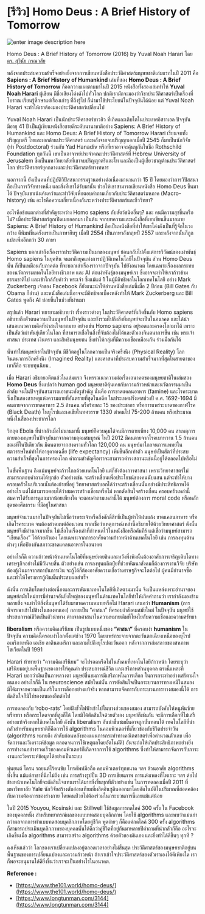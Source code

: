   
[รีวิว] Homo Deus : A Brief History of Tomorrow
===

![enter image description here](https://www.panasm.com/wp-content/uploads/2018/10/Homo-Deus-2016-Yuval-Noah-Harari.jpg)

Homo Deus : A Brief History of Tomorrow (2016)
by Yuval Noah Harari
โดย [ดร. สุวินัย ภรณวลัย](https://www.facebook.com/suvinaip/posts/2394555527248241?hc_location=ufi)

หลังจากประสบความสำเร็จอย่างยิ่งจากการเขียนหนังสือประวัติศาสตร์มนุษยชาติเล่มแรกในปี 2011 คือ **Sapiens : A Brief History of Humankind** เล่มที่สอง **Homo Deus : A Brief History of Tomorrow** ก็ออกวางแผงตามมาในปี 2015 หนังสือทั้งสองเล่มทำให้  **Yuval Noah Harari**  ผู้เขียน มีชื่อเสียงโด่งดังไปทั่วโลก ปกติเรามักจะมองว่าวิชาประวัติศาสตร์เป็นเรื่องที่โบราณ เรียนรู้ศึกษาแต่เรื่องเก่าๆ ที่ถึงรู้ไป ก็นำมาใช้ประโยชน์ในปัจจุบันได้น้อย แต่ Yuval Noah Harari จะทำให้เราต้องมองประวัติศาสตร์เปลี่ยนไป

Yuval Noah Harari เป็นนักประวัติศาสตร์ชาวยิว ที่เกิดและเติบโตในประเทศอิสราเอล ปัจจุบันมีอายุ 41 ปี เป็นผู้เขียนหนังสือขายดีระดับนานาชาติอย่าง Sapiens: A Brief History of Humankind และ Homo Deus: A Brief History of Tomorrow Harari เรียนจบทั้งปริญญาตรี โทและเอกด้านประวัติศาสตร์ และหลังจากจบปริญญาเอกเมื่อปี 2545 ก็มาเป็นนักวิจัย (ทำ Postdoctoral) ร่วมกับ Yad Hanadiv หรือที่เราอาจจะคุ้นหูกันในชื่อ Rothschild Foundation ทุกวันนี้ เขาเป็นอาจารย์ประจำคณะประวัติศาสตร์ที่ Hebrew University of Jerusalem ซึ่งเป็นมหาวิทยาลัยที่เขาจบปริญญาตรีและโท และถือเป็นผู้เชี่ยวชาญด้านประวัติศาสตร์โลก ประวัติศาสตร์ยุคกลางและประวัติศาสตร์ทางทหาร

นอกจากนี้ ยังเป็นคนที่ปฏิบัติวิปัสสนากรรมฐานอย่างต่อเนื่องมานานกว่า 15 ปี โดยมองว่าการวิปัสสนา ถือเป็นการวิจัยทางหนึ่ง และสิ่งที่เขาได้รับมานั้น ช่วยให้เขาสามารถเขียนหนังสือ Homo Deus ขึ้นมาได้ 
ปัจจุบันเขาเน้นค้นคว้าและทำวิจัยเพื่อตอบคำถามเกี่ยวกับประวัติศาสตร์มหภาค (Macro-history) เช่น อะไรคือความเกี่ยวเนื่องกันระหว่างประวัติศาสตร์และชีววิทยา?

อะไรคือข้อแตกต่างที่สำคัญระหว่าง Homo sapiens กับสัตว์ชนิดอื่นๆ? และ คนมีความสุขขึ้นหรือไม่? เมื่อประวัติศาสตร์ถูกเปิดเผยออกมา เป็นต้น จากบทความและหนังสือที่เขาเขียนขึ้นมากมาย Sapiens: A Brief History of Humankind ถือเป็นหนังสือที่ทำให้เขาโด่งดังเป็นที่รู้จักในวงกว้าง ตีพิมพ์ขึ้นครั้งแรกเป็นภาษาฮีบรู เมื่อปี 2554 เป็นภาษาอังกฤษปี 2557 และหลังจากนั้นก็ถูกแปลเพิ่มอีกกว่า 30 ภาษา

Sapiens บอกเล่าถึงเรื่องราวประวัติความเป็นมาของมนุษย์ ย้อนกลับไปตั้งแต่การวิวัฒน์ของเผ่าพันธุ์ Homo sapiens ในยุคหิน จนมาถึงยุคแห่งการปฏิวัติเทคโนโลยีในปัจจุบัน ส่วน Homo Deus นั้น ก็เป็นเหมือนกับภาคต่อ ที่จะบอกเล่าเรื่องราวจากปัจจุบัน ไปยังอนาคต โดยเฉพาะเรื่องผลกระทบของนวัตกรรมเทคโนโลยีทางชีวภาพ และ AI ต่อเผ่าพันธุ์ของมนุษย์เรา ซึ่งอาจจะทำให้เราก้าวข้ามธรรมชาติไป และเข้าใกล้กับคำว่า พระเจ้า ซึ่งแม้แต่ 1 ในผู้มีอิทธิพลในโลกเทคโนโลยี อย่าง Mark Zuckerberg เจ้าของ Facebook ก็ยังแนะนำให้อ่านหนังสือเล่มนี้เมื่อ 2 ปีก่อน (Bill Gates กับ Obama ก็อ่าน) และหนังสือเล่มนี้อาจจะมีอิทธิพลเบื้องหลังทำให้ Mark Zuckerberg และ Bill Gates พูดถึง AI บ่อยขึ้นในช่วงที่ผ่านมา

สรุปแล้ว Harari พยายามอธิบายว่า เรื่องราวต่างๆ ในประวัติศาสตร์ที่เกิดขึ้นกับ Homo sapiens อธิบายถึงตัวตนความเป็นมนุษย์ในปัจจุบัน และยังรวมไปถึงสิ่งที่มนุษย์จะเป็นในอนาคต และได้นำเสนอแนวความคิดที่น่าสนใจมากมาย อย่างเช่น Homo sapiens อยู่รอดและครองโลกมาได้ เพราะเป็นสัตว์เผ่าพันธุ์เดียวในโลก ที่สามารถเชื่อในสิ่งที่จับต้องไม่ได้และตัวเองจินตนาการขึ้น เช่น พระเจ้า ศาสนา ประเทศ เงินตรา และสิทธิมนุษยชน ซึ่งทำให้กลุ่มที่มีความเชื่อเหมือนกัน ร่วมมือกันได้

นั่นทำให้มนุษย์เราในปัจจุบัน มีชีวิตอยู่ในโลกความเป็นจริงครึ่งนึง (Physical Reality) โลกจินตนาการอีกครึ่งนึง (Imagined Reality) และศาสนาที่ประสบความสำเร็จมากที่สุดในสายตาของเขาก็คือ ระบบทุนนิยม..

​เมื่อ Harari อธิบายอดีตแล้วในเล่มแรก จึงพรรณนาความต่อเรื่องอนาคตของมนุษยชาติในเล่มสอง **Homo Deus** ซึ่งแปลว่า human god ​มนุษยชาติคุ้นเคยกับความก้าวหน้าและนวัตกรรมมาเป็นลำดับ จนในปัจจุบันสามารถเอาชนะศัตรูสำคัญ นั่นคือ การขาดแคลนอาหาร (famine) และโรคระบาด ซึ่งเป็นสองสาเหตุแห่งความตายที่อันตรายที่สุดในอดีต ในประเทศฝรั่งเศสช่วงปี ค.ศ. 1692-1694 มีคนตายจากการขาดอาหาร 2.5 ล้านคน หรือร้อยละ 15 ของประชากร หรือการแพร่ระบาดของกาฬโรค (Black Death) ในยุโรปและเอเชียในทศวรรษ 1330 ฆ่าคนไป 75-200 ล้านคน หรือประมาณหนึ่งในสี่ของประชากรโลก

​วิกฤต Ebola ที่น่ากลัวเมื่อไม่นานมานี้ มนุษย์ก็ควบคุมได้จนมีการตายเพียง 10,000 คน สาเหตุการตายของมนุษย์ในปัจจุบันมาจากความอุดมสมบูรณ์ ในปี 2012 มีคนตายจากโรคเบาหวาน 1.5 ล้านคน ขณะที่ในปีเดียวกัน มีคนตายจากสงครามทั่วโลก 120,000 คน มนุษย์มาไกลจนการแพทย์ในศตวรรษใหม่ทำให้อายุคาดเฉลี่ย (life expectancy) เพิ่มขึ้นอีกเท่าตัว ​มนุษย์เป็นสัตว์ที่ประสบความสำเร็จที่สุดในการครองโลก คำถามสำคัญคือเราจะสามารถดำรงสถานะเช่นนี้อยู่ได้ตลอดไปหรือไม่

​ในขั้นพื้นฐาน ถึงแม้มนุษย์จะก้าวไกลด้วยเทคโนโลยี แต่ก็ยังต้องการศาสนา เพราะวิทยาศาสตร์ไม่สามารถตอบคำถามได้ทุกข้อ ตัวอย่างเช่น จะสร้างเขื่อนเพื่อประโยชน์ของคนนับแสน แต่จะทำให้บางครอบครัวในบริเวณนั้นต้องย้ายที่อยู่ วิทยาศาสตร์บอกได้ว่าจะสร้างเขื่อนนั้นอย่างมีประสิทธิภาพได้อย่างไร แต่ไม่สามารถตอบได้ว่าสมควรสร้างเขื่อนหรือไม่ หากตัดสินใจสร้างเขื่อน ครอบครัวเหล่านี้สมควรได้รับการดูแลมากน้อยเพียงใด จะตอบคำถามเหล่านี้ได้ มนุษย์ต้องการ moral code หรือหลักชุดของศีลธรรม ที่มีอยู่ในศาสนา

​มนุษย์จำนวนมากในปัจจุบันไม่เชื่อว่าพระเจ้าหรือสิ่งศักดิ์สิทธิ์เป็นผู้ทำให้ฝนแล้ง ขาดแคลนอาหาร หรือเกิดโรคระบาด จนต้องสวดมนต์อ้อนวอน หากเชื่อว่าเหตุการณ์เหล่านี้อธิบายได้ด้วยวิทยาศาสตร์ ดังนั้นมนุษย์จึงมีอำนาจมากขึ้น ไม่เชื่อในเรื่องเล่าที่กำหนดไว้ในหนังสือหรือคัมภีร์ แต่เชื่อว่ามนุษย์สามารถ “เขียนเรื่อง” ได้ด้วยตัวเอง โดยเฉพาะจากการอาศัยความก้าวหน้าด้านเทคโนโลยี เช่น การลงทุนด้านต่างๆ เพื่อป้องกันสภาวะขาดแคลนอาหารในอนาคต

​อย่างไรก็ดี ความก้าวหน้าด้านเทคโนโลยีที่มนุษย์เคยชินและหวังพึ่งพิงนั้นต้องอาศัยการเจริญเติบโตทางเศรษฐกิจอย่างไม่มีวันจบสิ้น ตัวอย่างเช่น การลงทุนผลิตปุ๋ยที่ช่วยพัฒนาสังคมก็ต้องการงานวิจัย บริษัทต้องกู้เงินมาจากสถาบันการเงิน จะกู้ได้ก็ต้องอาศัยความเชื่อว่าเศรษฐกิจจะโตต่อไป ผู้คนมีอำนาจซื้อ และทำให้โครงการกู้เงินนั้นประสบผลสำเร็จ

ดังนั้น การเติบโตอย่างต่อเนื่องและการพัฒนาเทคโนโลยีที่เกิดตามมานั้น จึงเป็นแหล่งเพาะอำนาจของมนุษย์สมัยใหม่ ​การมีอำนาจอันยิ่งใหญ่ของมนุษย์ในด้านเทคโนโลยีทำให้เกิดคำถามว่า เรากำลังมองข้ามหลายสิ่ง จนทำให้สิ่งที่มนุษย์ได้รับมาขาดความหมายหรือไม่ Harari เสนอว่า  **Humanism** (การพิจารณาเข้าไปข้างในของตนเอง) กลายเป็น “ศาสนา” ที่ครอบงำสังคมสมัยใหม่ ในปัจจุบัน มนุษย์ใช้ประสบการณ์ชีวิตเป็นตัวนำทาง ต่างจากศาสนาในความหมายเดิมที่โยงใยกับความเชื่อและความศรัทธา

**​liberalism** หรือความคิดเสรีนิยม เป็นรูปแบบหนึ่งของ **“ศาสนา”** ที่ครอบงำ **humanism** ในปัจจุบัน ความคิดนี้ครอบงำโลกตั้งแต่ช่วง 1970 โดยแพร่กระจายจากตะวันตกเฉียงเหนือของยุโรป อเมริกาเหนือ เอเชีย ลาตินอเมริกา และลามไปถึงยุโรปตะวันออก หลังจากการล่มสลายของสหภาพโซเวียตในปี 1991

​Harari ท้าทายว่า “ความคิดเสรีนิยม” จะไปรอดหรือไม่ในสังคมที่เทคโนโลยีก้าวหน้า โดยระบุว่า เสรีนิยมอยู่บนพื้นฐานของการให้คุณค่า ประสบการณ์ชีวิต และเสรีภาพส่วนบุคคล ตรงนี้แหละที่ ​Harari บอกว่ามันเป็นภาพลวงตา มนุษย์ชื่นชมการมีเสรีภาพในการเลือก ในการกระทำอย่างเสรีตามใจตนเอง อย่างไรก็ดี ใน neuroscience สมัยใหม่นั้น  การตัดสินใจเป็นกระบวนการทางเคมีในสมอง มิได้มาจากความเป็นเสรีในการเลือกอย่างแท้จริง หากสามารถจัดการกับกระบวนการทางสมองนี้ได้ การตัดสินใจก็มิใช่ของตนเองอีกต่อไป

การทดลองกับ ‘robo-rats’ โดยฝังขั้วไฟฟ้าเข้าไปในบางส่วนของสมอง สามารถบังคับให้หนูหันซ้ายหรือขวา หรือกระโดดจากที่สูงก็ได้ โดยมิได้ตัดสินใจด้วยตัวเอง มนุษย์ก็เช่นกัน จะมีการเลือกที่ไม่เสรีอย่างแท้จริงหากใช้เทคโนโลยี ดังนั้น liberalism อันน่าชื่นชมนั้นอาจถูกบั่นทอนได้ ​เทคโนโลยีที่น่ากลัวสำหรับมนุษยชาติก็คือการใช้ algorithms ในคอมพิวเตอร์ที่เกี่ยวข้องกับชีวิตประจำวัน (algorithms หมายถึง ลำดับก่อนหลังของแผนการกระทำทางคณิตศาสตร์เพื่อคำนวณตัวเลข เพื่อจัดการและวิเคราะห์ข้อมูล ตลอดจนการใช้เหตุผลโดยอัตโนมัติ) อันจะก่อให้เกิดประสิทธิภาพอย่างยิ่ง การทำงานอย่างรวดเร็วของคอมพิวเตอร์ก็เกิดจากการใช้ algorithms  ซึ่งทำให้สามารถจัดการกับภาระงานและวิเคราะห์ข้อมูลได้อย่างเป็นระบบ

​หุ่นยนต์ โดรน รถยนต์ไร้คนขับ โทรศัพท์มือถือ คอมพิวเตอร์ทุกขนาด ฯลฯ ล้วนอาศัย algorithms ทั้งสิ้น แม้แต่สาขาที่นึกไม่ถึง เช่น การสร้างรูปปั้น 3D การเขียนภาพ การแต่งเพลงที่ไพเราะ ฯลฯ ต่อไปข้างหน้าเทคโนโลยีจะตัดสินใจแทนเราได้มากยิ่งขึ้นทุกที ​ตัวอย่างเช่น ในการทดลองเมื่อปี 2011 ที่มหาวิทยาลัย Yale นักวิจัยสร้างตับอ่อนเทียมที่ผลิตอินซูลินออกมาโดยอัตโนมัติในปริมาณที่สอดคล้องกับความต้องการของร่างกาย โดยคนป่วยไม่ต้องร่วมในกระบวนการนี้เลยแม้แต่น้อย

​ในปี 2015 Youyou, Kosinski และ Stillwell ใช้ข้อมูลการกดไลค์ 300 ครั้ง ใน Facebook ของบุคคลหนึ่ง สำหรับพยากรณ์ผลของแบบทดสอบบุคลิกภาพ โดยใช้ algorithms และพบว่าแม่นยำกว่าผลจากการทำแบบทดสอบบุคลิกภาพโดยคู่ชีวิต พูดง่ายๆ ก็คือแค่กดไลค์ 300 ครั้ง algorithms ก็สามารถประเมินบุคลิกภาพของบุคคลนั้นได้ดีกว่าคู่ชีวิตที่อยู่กันมาหลายปี ​คำถามที่น่ากลัวก็คือ อะไรจะเกิดขึ้นเมื่อ algorithms สามารถสร้าง algorithms ด้วยตัวของมันเอง และยิ่งทำได้ดีขึ้นๆ ทุกที ?

คงเห็นแล้วว่า ​โลกของเราเปลี่ยนแปลงอยู่ตลอดเวลาอย่างไม่สิ้นสุด ประวัติศาสตร์ของมนุษยชาติอยู่บนพื้นฐานของการเปลี่ยนแปลงและความก้าวหน้า ถ้าเราเข้าใจประวัติศาสตร์ของตัวเราเองได้ดีเพียงใด เราก็พอจะอนุมานได้ดียิ่งขึ้นว่าเราจะเป็นอย่างไรในอนาคต.

**Reference :**
- [https://www.the101.world/homo-deus/](https://www.the101.world/homo-deus/)
- [https://www.longtunman.com/3144](https://www.longtunman.com/3144)
<!--stackedit_data:
eyJoaXN0b3J5IjpbNTc3MjQxODgzLDUyMTg5MjczNSwxMTA1Nj
E5OTY1LC0xOTc2NTU5MTldfQ==
-->
<!--stackedit_data:
eyJoaXN0b3J5IjpbMTU4NDM1MTA1Nl19
-->